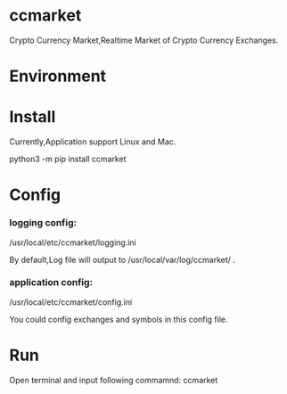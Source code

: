 # ccmarket

Crypto Currency Market,Realtime Market of Crypto Currency Exchanges.

# Environment

# Install
Currently,Application support Linux and Mac.

python3 -m pip install ccmarket


# Config
### logging config:

/usr/local/etc/ccmarket/logging.ini

By default,Log file will output to /usr/local/var/log/ccmarket/ .

### application config:

/usr/local/etc/ccmarket/config.ini

You could config exchanges and symbols in this config file.

# Run
Open terminal and input following commamnd:
ccmarket
